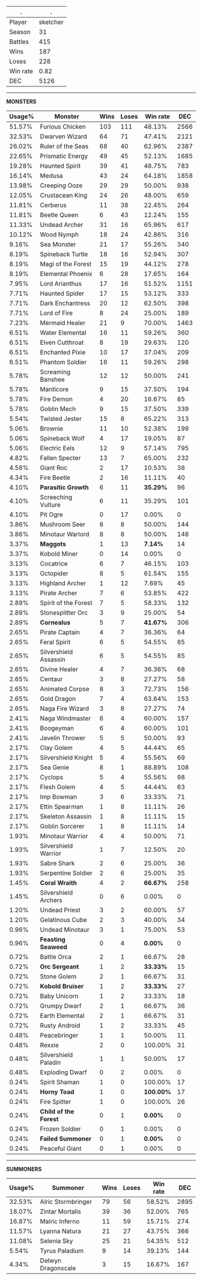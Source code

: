 .|.
|-|-
Player|sketcher
Season|31
Battles|415
Wins|187
Loses|228
Win rate|0.82
DEC|5126

---
**MONSTERS**

Usage%|Monster|Wins|Loses|Win rate|DEC|
-|-|-|-|-|-|
51.57%|Furious Chicken|103|111|48.13%|2566|
32.53%|Dwarven Wizard|64|71|47.41%|2121|
26.02%|Ruler of the Seas|68|40|62.96%|2387|
22.65%|Prismatic Energy|49|45|52.13%|1685|
19.28%|Haunted Spirit|39|41|48.75%|783|
16.14%|Medusa|43|24|64.18%|1858|
13.98%|Creeping Ooze|29|29|50.00%|938|
12.05%|Crustacean King|24|26|48.00%|659|
11.81%|Cerberus|11|38|22.45%|264|
11.81%|Beetle Queen|6|43|12.24%|155|
11.33%|Undead Archer|31|16|65.96%|617|
10.12%|Wood Nymph|18|24|42.86%|316|
9.16%|Sea Monster|21|17|55.26%|340|
8.19%|Spineback Turtle|18|16|52.94%|307|
8.19%|Magi of the Forest|15|19|44.12%|278|
8.19%|Elemental Phoenix|6|28|17.65%|164|
7.95%|Lord Arianthus|17|16|51.52%|1151|
7.71%|Haunted Spider|17|15|53.12%|333|
7.71%|Dark Enchantress|20|12|62.50%|398|
7.71%|Lord of Fire|8|24|25.00%|189|
7.23%|Mermaid Healer|21|9|70.00%|1463|
6.51%|Water Elemental|16|11|59.26%|360|
6.51%|Elven Cutthroat|8|19|29.63%|120|
6.51%|Enchanted Pixie|10|17|37.04%|209|
6.51%|Phantom Soldier|16|11|59.26%|298|
5.78%|Screaming Banshee|12|12|50.00%|241|
5.78%|Manticore|9|15|37.50%|194|
5.78%|Fire Demon|4|20|16.67%|85|
5.78%|Goblin Mech|9|15|37.50%|339|
5.54%|Twisted Jester|15|8|65.22%|313|
5.06%|Brownie|11|10|52.38%|199|
5.06%|Spineback Wolf|4|17|19.05%|87|
5.06%|Electric Eels|12|9|57.14%|795|
4.82%|Fallen Specter|13|7|65.00%|232|
4.58%|Giant Roc|2|17|10.53%|38|
4.34%|Fire Beetle|2|16|11.11%|40|
4.10%|**Parasitic Growth**|6|11|**35.29%**|96|
4.10%|Screeching Vulture|6|11|35.29%|101|
4.10%|Pit Ogre|0|17|0.00%|0|
3.86%|Mushroom Seer|8|8|50.00%|144|
3.86%|Minotaur Warlord|8|8|50.00%|148|
3.37%|**Maggots**|1|13|**7.14%**|14|
3.37%|Kobold Miner|0|14|0.00%|0|
3.13%|Cocatrice|6|7|46.15%|103|
3.13%|Octopider|8|5|61.54%|155|
3.13%|Highland Archer|1|12|7.69%|45|
3.13%|Pirate Archer|7|6|53.85%|422|
2.89%|Spirit of the Forest|7|5|58.33%|132|
2.89%|Stonesplitter Orc|3|9|25.00%|54|
2.89%|**Cornealus**|5|7|**41.67%**|306|
2.65%|Pirate Captain|4|7|36.36%|64|
2.65%|Feral Spirit|6|5|54.55%|85|
2.65%|Silvershield Assassin|6|5|54.55%|85|
2.65%|Divine Healer|4|7|36.36%|68|
2.65%|Centaur|3|8|27.27%|58|
2.65%|Animated Corpse|8|3|72.73%|156|
2.65%|Gold Dragon|7|4|63.64%|153|
2.65%|Naga Fire Wizard|3|8|27.27%|74|
2.41%|Naga Windmaster|6|4|60.00%|157|
2.41%|Boogeyman|6|4|60.00%|101|
2.41%|Javelin Thrower|5|5|50.00%|93|
2.17%|Clay Golem|4|5|44.44%|65|
2.17%|Silvershield Knight|5|4|55.56%|69|
2.17%|Sea Genie|8|1|88.89%|108|
2.17%|Cyclops|5|4|55.56%|98|
2.17%|Flesh Golem|4|5|44.44%|63|
2.17%|Imp Bowman|3|6|33.33%|71|
2.17%|Ettin Spearman|1|8|11.11%|26|
2.17%|Skeleton Assassin|1|8|11.11%|15|
2.17%|Goblin Sorcerer|1|8|11.11%|14|
1.93%|Minotaur Warrior|4|4|50.00%|71|
1.93%|Silvershield Warrior|1|7|12.50%|20|
1.93%|Sabre Shark|2|6|25.00%|36|
1.93%|Serpentine Soldier|2|6|25.00%|35|
1.45%|**Coral Wraith**|4|2|**66.67%**|258|
1.45%|Silvershield Archers|0|6|0.00%|0|
1.20%|Undead Priest|3|2|60.00%|57|
1.20%|Gelatinous Cube|2|3|40.00%|34|
0.96%|Undead Minotaur|3|1|75.00%|53|
0.96%|**Feasting Seaweed**|0|4|**0.00%**|0|
0.72%|Battle Orca|2|1|66.67%|28|
0.72%|**Orc Sergeant**|1|2|**33.33%**|15|
0.72%|Stone Golem|2|1|66.67%|31|
0.72%|**Kobold Bruiser**|1|2|**33.33%**|27|
0.72%|Baby Unicorn|1|2|33.33%|18|
0.72%|Grumpy Dwarf|2|1|66.67%|36|
0.72%|Earth Elemental|2|1|66.67%|31|
0.72%|Rusty Android|1|2|33.33%|45|
0.48%|Peacebringer|1|1|50.00%|11|
0.48%|Rexxie|2|0|100.00%|31|
0.48%|Silvershield Paladin|1|1|50.00%|17|
0.48%|Exploding Dwarf|0|2|0.00%|0|
0.24%|Spirit Shaman|1|0|100.00%|17|
0.24%|**Horny Toad**|1|0|**100.00%**|17|
0.24%|Fire Spitter|1|0|100.00%|26|
0.24%|**Child of the Forest**|0|1|**0.00%**|0|
0.24%|Frozen Soldier|0|1|0.00%|0|
0.24%|**Failed Summoner**|0|1|**0.00%**|0|
0.24%|Peaceful Giant|0|1|0.00%|0|

---
**SUMMONERS**

Usage%|Summoner|Wins|Loses|Win rate|DEC|
-|-|-|-|-|-|
32.53%|Alric Stormbringer|79|56|58.52%|2895|
18.07%|Zintar Mortalis|39|36|52.00%|765|
16.87%|Malric Inferno|11|59|15.71%|274|
11.57%|Lyanna Natura|21|27|43.75%|366|
11.08%|Selenia Sky|25|21|54.35%|512|
5.54%|Tyrus Paladium|9|14|39.13%|144|
4.34%|Delwyn Dragonscale|3|15|16.67%|167|
